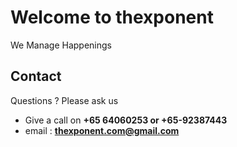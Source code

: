 # Welcome to thexponent
We Manage Happenings


## Contact
Questions ? Please ask us
- Give a call on **+65 64060253 or +65-92387443**
- email : **thexponent.com@gmail.com**

